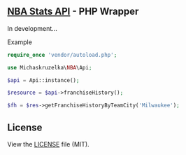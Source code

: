 ## [NBA Stats API](http://stats.nba.com/) - PHP Wrapper

In development...

Example

```php
require_once 'vendor/autoload.php';

use Michaskruzelka\NBA\Api;

$api = Api::instance();

$resource = $api->franchiseHistory();

$fh = $res->getFranchiseHistoryByTeamCity('Milwaukee');
```

## License
View the [LICENSE](https://github.com/michaskruzelka/nba-stats-api/blob/master/LICENSE) file
(MIT).
